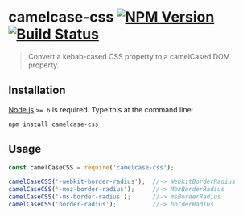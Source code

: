 # camelcase-css [![NPM Version][npm-image]][npm-url] [![Build Status][travis-image]][travis-url]

> Convert a kebab-cased CSS property to a camelCased DOM property.


## Installation
[Node.js](http://nodejs.org/) `>= 6` is required. Type this at the command line:
```shell
npm install camelcase-css
```


## Usage
```js
const camelCaseCSS = require('camelcase-css');

camelCaseCSS('-webkit-border-radius');  //-> WebkitBorderRadius
camelCaseCSS('-moz-border-radius');     //-> MozBorderRadius
camelCaseCSS('-ms-border-radius');      //-> msBorderRadius
camelCaseCSS('border-radius');          //-> borderRadius
```


[npm-image]: https://img.shields.io/npm/v/camelcase-css.svg
[npm-url]: https://npmjs.org/package/camelcase-css
[travis-image]: https://img.shields.io/travis/stevenvachon/camelcase-css.svg
[travis-url]: https://travis-ci.org/stevenvachon/camelcase-css
